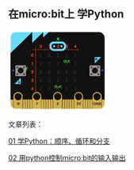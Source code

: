 ## 在micro:bit上 学Python
![micro:bit](https://github.com/Cat-31/microbit/blob/master/python/microbit.png)

文章列表：

[01 学Python：顺序、循环和分支](http://mp.weixin.qq.com/s?__biz=MzIzNTE1MjM3Mw==&mid=2247484560&idx=1&sn=7f31cdfc6fa5ff86d783d194aaa30ac9&chksm=e8ea320adf9dbb1ce9f37811310c013d6c6784214731fce6fbfbca2f4a11429660cb7e07a405&token=1859196039&lang=zh_CN#rd)

[02 用python控制micro:bit的输入输出](https://mp.weixin.qq.com/s?__biz=MzIzNTE1MjM3Mw==&mid=2247484570&idx=1&sn=dd807ccf09ae15a5457b42b39f832ca8&chksm=e8ea3200df9dbb16da820e7b162d059a19d7529a6893746e713bdf801adceaf5d6dbf78e1022&token=1859196039&lang=zh_CN#rd)